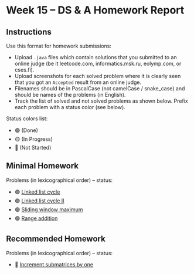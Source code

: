 # Week 15 – DS & A Homework Report

## Instructions

Use this format for homework submissions:

- Upload `.java` files which contain solutions that you submitted to an online judge (be it leetcode.com, informatics.msk.ru, eolymp.com, or cses.fi).
- Upload screenshots for each solved problem where it is clearly seen that you got an `Accepted` result from an online judge.
- Filenames should be in PascalCase (not camelCase / snake_case) and should be names of the problems (in English).
- Track the list of solved and not solved problems as shown below. Prefix each problem with a status color (see below).

Status colors list:

- 🟢 (Done)
- 🟡 (In Progress)
- 🔴 (Not Started)

## Minimal Homework

Problems (in lexicographical order) – status:

- 🟢 [Linked list cycle](https://leetcode.com/problems/linked-list-cycle/)
- 🟢 [Linked list cycle II](https://leetcode.com/problems/linked-list-cycle-ii/)
- 🟢 [Sliding window maximum](https://leetcode.com/problems/sliding-window-maximum/)
- 🟢 [Range addition](https://leetcode.com/problems/range-addition/)

## Recommended Homework

Problems (in lexicographical order) – status:

- 🔴 [Increment submatrices by one](https://leetcode.com/problems/increment-submatrices-by-one/)
